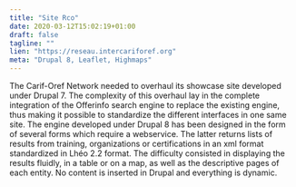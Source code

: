 ```yaml
---
title: "Site Rco"
date: 2020-03-12T15:02:19+01:00
draft: false
tagline: ""
lien: "https://reseau.intercariforef.org"
meta: "Drupal 8, Leaflet, Highmaps"
---
```

The Carif-Oref Network needed to overhaul its showcase site developed under Drupal 7. The complexity of this overhaul lay in the complete integration of the Offerinfo search engine to replace the existing engine, thus making it possible to standardize the different interfaces in one same site. The engine developed under Drupal 8 has been designed in the form of several forms which require a webservice. The latter returns lists of results from training, organizations or certifications in an xml format standardized in Lhéo 2.2 format. The difficulty consisted in displaying the results fluidly, in a table or on a map, as well as the descriptive pages of each entity. No content is inserted in Drupal and everything is dynamic.
<!--more-->
